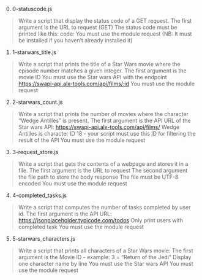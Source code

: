 0. 0-statuscode.js
>Write a script that display the status code of a GET request.
>The first argument is the URL to request (GET)
>The status code must be printed like this: code: <status code>
>You must use the module request (NB: It must be installed if you haven’t already installed it)

1. 1-starwars_title.js
>Write a script that prints the title of a Star Wars movie where the episode number matches a given integer.
>The first argument is the movie ID
>You must use the Star wars API with the endpoint https://swapi-api.alx-tools.com/api/films/:id
>You must use the module request

2. 2-starwars_count.js
>Write a script that prints the number of movies where the character “Wedge Antilles” is present.
>The first argument is the API URL of the Star wars API: https://swapi-api.alx-tools.com/api/films/
>Wedge Antilles is character ID 18 - your script must use this ID for filtering the result of the API
>You must use the module request

3. 3-request_store.js
>Write a script that gets the contents of a webpage and stores it in a file.
>The first argument is the URL to request
>The second argument the file path to store the body response
>The file must be UTF-8 encoded
>You must use the module request

4. 4-completed_tasks.js
>Write a script that computes the number of tasks completed by user id.
>The first argument is the API URL: https://jsonplaceholder.typicode.com/todos
>Only print users with completed task
>You must use the module request

5. 5-starwars_characters.js
>Write a script that prints all characters of a Star Wars movie:
>The first argument is the Movie ID - example: 3 = “Return of the Jedi”
>Display one character name by line
>You must use the Star wars API
>You must use the module request
